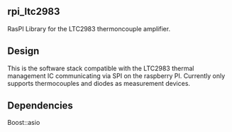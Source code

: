 ## rpi_ltc2983
RasPI Library for the LTC2983 thermoncouple amplifier.

## Design
This is the software stack compatible with the LTC2983 thermal management IC communicating via SPI on the raspberry PI. Currently only supports thermocouples and diodes as measurement devices.

## Dependencies
Boost::asio 
